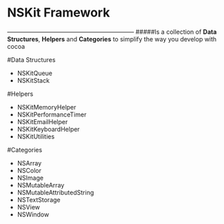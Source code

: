 NSKit Framework
=====
––––––––––––––––––––––––––––––––––––––––––
#####Is a collection of __Data Structures__, __Helpers__ and __Categories__ to simplify the way you develop with cocoa

#Data Structures
- NSKitQueue
- NSKitStack

#Helpers
- NSKitMemoryHelper
- NSKitPerformanceTimer
- NSKitEmailHelper
- NSKitKeyboardHelper
- NSKitUtilities

#Categories

- NSArray
- NSColor
- NSImage
- NSMutableArray
- NSMutableAttributedString
- NSTextStorage
- NSView
- NSWindow